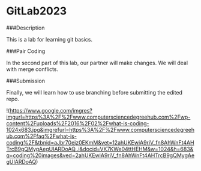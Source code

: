 # GitLab2023

###Description

This is a lab for learning git basics.

###Pair Coding

In the second part of this lab, our partner will make changes. We will deal with merge conflicts.

###Submission

Finally, we will learn how to use branching before submitting the edited repo.

!(https://www.google.com/imgres?imgurl=https%3A%2F%2Fwww.computersciencedegreehub.com%2Fwp-content%2Fuploads%2F2016%2F02%2Fwhat-is-coding-1024x683.jpg&imgrefurl=https%3A%2F%2Fwww.computersciencedegreehub.com%2Ffaq%2Fwhat-is-coding%2F&tbnid=aJbr70ejz0EKmM&vet=12ahUKEwiA9riV_fn8AhWnFt4AHTrcB9gQMygAegUIARDoAQ..i&docid=VK7KWe04ttHEHM&w=1024&h=683&q=coding%20images&ved=2ahUKEwiA9riV_fn8AhWnFt4AHTrcB9gQMygAegUIARDoAQ)
